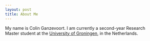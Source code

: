```yaml
---
layout: post
title: About Me
---
```


My name is Colin Ganzevoort. I am currently a second-year Research Master student at the [University of Groningen](https:/rug.nl), in the Netherlands.
